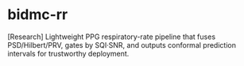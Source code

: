 # bidmc-rr
[Research] Lightweight PPG respiratory-rate pipeline that fuses PSD/Hilbert/PRV, gates by SQI·SNR, and outputs conformal prediction intervals for trustworthy deployment.
